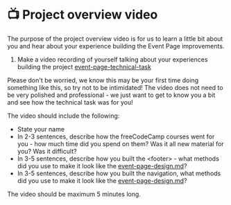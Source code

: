 # 📺 Project overview video

The purpose of the project overview video is for us to learn a little bit about you and hear about your experience building the Event Page improvements.

1. Make a video recording of yourself talking about your experiences building the project [event-page-technical-task](event-page-technical-task/ "mention")

Please don't be worried, we know this may be your first time doing something like this, so try not to be intimidated! The video does not need to be very polished and professional - we just want to get to know you a bit and see how the technical task was for you!

The video should include the following:

- State your name
- In 2-3 sentences, describe how the freeCodeCamp courses went for you - how much time did you spend on them? Was it all new material for you? Was it difficult?
- In 3-5 sentences, describe how you built the \<footer> - what methods did you use to make it look like the [event-page-design.md](event-page-technical-task/event-page-design.md "mention")?
- In 3-5 sentences, describe how you built the navigation, what methods did you use to make it look like the [event-page-design.md](event-page-technical-task/event-page-design.md "mention")?

The video should be maximum 5 minutes long.
